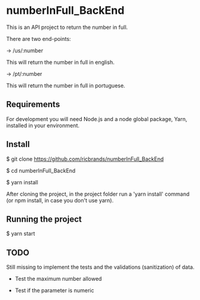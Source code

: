# numberInFull_BackEnd

This is an API project to return the number in full.

There are two end-points:

-> /us/:number

This will return the number in full in english.

-> /pt/:number

This will return the number in full in portuguese.




## Requirements

For development you will need Node.js and a node global package, Yarn, installed in your environment.

## Install

$ git clone https://github.com/ricbrands/numberInFull_BackEnd

$ cd numberInFull_BackEnd

$ yarn install

After cloning the project, in the project folder run a 'yarn install' command (or npm install, in case you don't use yarn).

## Running the project
$ yarn start

## TODO
Still missing to implement the tests and the validations (sanitization) of data.

- Test the maximum number allowed

- Test if the parameter is numeric
